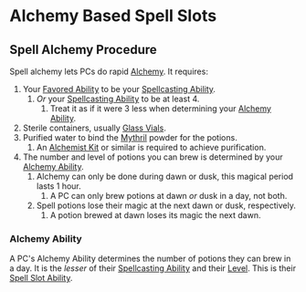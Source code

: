 # Alchemy Based Spell Slots

## Spell Alchemy Procedure

Spell alchemy lets PCs do rapid [Alchemy](../../Alchemy/Alchemy.md). It requires:

1. Your [Favored Ability](../../../Player%20Characters/Favored%20Ability.md) to be your [Spellcasting Ability](../../The%20Spellcasting%20Disciplines/Spellcasting%20Ability.md).
	1. *Or* your [Spellcasting Ability](../../The%20Spellcasting%20Disciplines/Spellcasting%20Ability.md) to be at least 4.
		1. Treat it as if it were 3 less when determining your [Alchemy Ability](Alchemy%20Based%20Slots.md#Alchemy%20Ability).
2. Sterile containers, usually [Glass Vials](../../../Items/Individual%20Item%20Cards/Gear/10%20Coins/Glass%20Vial.md).
3. Purified water to bind the [Mythril](../../Mythril.md) powder for the potions.
	1. An [Alchemist Kit](../../../Items/Individual%20Item%20Cards/Gear/50%20Coins/Alchemist%20Kit.md) or similar is required to achieve purification.
4. The number and level of potions you can brew is determined by your [Alchemy Ability](Alchemy%20Based%20Slots.md#Alchemy%20Ability).
	1. Alchemy can only be done during dawn or dusk, this magical period lasts 1 hour.
		1. A PC can only brew potions at dawn *or* dusk in a day, not both.
	2. Spell potions lose their magic at the next dawn or dusk, respectively.
		1. A potion brewed at dawn loses its magic the next dawn.

### Alchemy Ability

A PC's Alchemy Ability determines the number of potions they can brew in a day. It is the *lesser* of their [Spellcasting Ability](../../The%20Spellcasting%20Disciplines/Spellcasting%20Ability.md) and their [Level](../../../Player%20Characters/Derived%20Statistics/Level.md). This is their [Spell Slot Ability](Spell%20Slots.md#Spell%20Slot%20Ability).
